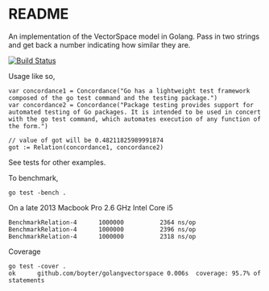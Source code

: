 # README #

An implementation of the VectorSpace model in Golang. Pass in two strings and get back a number indicating how similar they are.

[![Build Status](https://travis-ci.org/boyter/golangvectorspace.svg?branch=master)](https://travis-ci.org/boyter/golangvectorspace)

Usage like so,

```
var concordance1 = Concordance("Go has a lightweight test framework composed of the go test command and the testing package.")
var concordance2 = Concordance("Package testing provides support for automated testing of Go packages. It is intended to be used in concert with the go test command, which automates execution of any function of the form.")

// value of got will be 0.48211825989991874   
got := Relation(concordance1, concordance2)
```


See tests for other examples.

To benchmark,

```
go test -bench .
```

On a late 2013 Macbook Pro 2.6 GHz Intel Core i5

```
BenchmarkRelation-4   	 1000000	      2364 ns/op
BenchmarkRelation-4   	 1000000	      2396 ns/op
BenchmarkRelation-4   	 1000000	      2318 ns/op
```

Coverage

```
go test -cover .
ok  	github.com/boyter/golangvectorspace	0.006s	coverage: 95.7% of statements
```